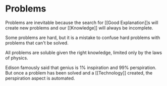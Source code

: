 # Problems

Problems are inevitable because the search for [[Good Explanation]]s will create new problems and our [[Knowledge]] will always be incomplete.

Some problems are hard, but it is a mistake to confuse hard problems with problems that can't be solved.

All problems are soluble given the right knowledge, limited only by the laws of physics. 

Edison famously said that genius is 1% inspiration and 99% perspiration. But once a problem has been solved and a [[Technology]] created, the perspiration aspect is automated.

